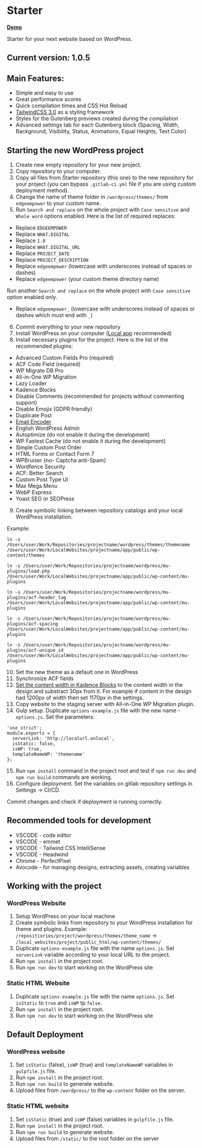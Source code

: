 # Starter

**[Demo](https://starter.wp3.what-sites.digital)**

Starter for your next website based on WordPress.

## Current version: 1.0.5

## Main Features:

- Simple and easy to use
- Great performance scores
- Quick compilation times and CSS Hot Reload
- [TailwindCSS 3.0](https://tailwindcss.com/) as a styling framework
- Styles for the Gutenberg previews created during the compilation
- Advanced settings tab for each Gutenberg block (Spacing, Width, Background, Visibility, Status, Animations, Equal Heights, Text Color)

## Starting the new WordPress project

1. Create new empty repository for your new project.
2. Copy repository to your computer.
3. Copy all files from Starter repository (this one) to the new repository for your project (you can bypass `.gitlab-ci.yml` file if you are using custom deployment method).
4. Change the name of theme folder in `/wordpress/themes/` from `edgeempower` to your custom name.
5. Run `Search and replace` on the whole project with `Case sensitive` and `Whole word` options enabled. Here is the list of required replaces:

- Replace `EDGEEMPOWER`
- Replace `WHAT.DIGITAL`
- Replace `1.0`
- Replace `WHAT.DIGITAL_URL`
- Replace `PROJECT_DATE`
- Replace `PROJECT_DESCRIPTION`
- Replace `edgeempower` (lowercase with underscores instead of spaces or dashes)
- Replace `edgeempower` (your custom theme directory name)

Run another `Search and replace` on the whole project with `Case sensitive` option enabled only.

- Replace `edgeempower_` (lowercase with underscores instead of spaces or dashes which must end with `_`)

6. Commit everything to your new repository
7. Install WordPress on your computer ([Local app](https://localwp.com/) recommended)
8. Install necessary plugins for the project. Here is the list of the recommended plugins:

- Advanced Custom Fields Pro (required)
- ACF Code Field (required)
- WP Migrate DB Pro
- All-in-One WP Migration
- Lazy Loader
- Kadence Blocks
- Disable Comments (recommended for projects without commenting support)
- Disable Emojis (GDPR friendly)
- Duplicate Post
- [Email Encoder](https://wordpress.org/plugins/email-encoder-bundle/)
- English WordPress Admin
- Autoptimize (do not enable it during the development)
- WP Fastest Cache (do not enable it during the development)
- Simple Custom Post Order
- HTML Forms or Contact Form 7
- WPBruiser {no- Captcha anti-Spam}
- Wordfence Security
- ACF: Better Search
- Custom Post Type UI
- Max Mega Menu
- WebP Express
- Yoast SEO or SEOPress

9. Create symbolic linking between repository catalogs and your local WordPress installation.

Example:

`ln -s /Users/user/Work/Repositories/projectname/wordpress/themes/themename /Users/user/Work/LocalWebsites/projectname/app/public/wp-content/themes`

`ln -s /Users/user/Work/Repositories/projectname/wordpress/mu-plugins/load.php /Users/user/Work/LocalWebsites/projectname/app/public/wp-content/mu-plugins`

`ln -s /Users/user/Work/Repositories/projectname/wordpress/mu-plugins/acf-header_tag /Users/user/Work/LocalWebsites/projectname/app/public/wp-content/mu-plugins`

`ln -s /Users/user/Work/Repositories/projectname/wordpress/mu-plugins/acf-spacing /Users/user/Work/LocalWebsites/projectname/app/public/wp-content/mu-plugins`

`ln -s /Users/user/Work/Repositories/projectname/wordpress/mu-plugins/acf-unique_id /Users/user/Work/LocalWebsites/projectname/app/public/wp-content/mu-plugins`

10. Set the new theme as a default one in WordPress
11. Synchronize ACF fields
12. [Set the content width in Kadence Blocks](https://good-start.dev/img/kadence-settings.png) to the content width in the design and substract 30px from it. For example if content in the design had 1200px of width then set 1170px in the settings.
13. Copy website to the staging server with All-in-One WP Migration plugin.
14. Gulp setup. Duplicate `options-example.js` file with the new name - `options.js`. Set the parameters:

```
'use strict';
module.exports = {
  serverLink: 'http://localurl.onlocal',
  isStatic: false,
  isWP: true,
  templateNameWP: 'themename'
};
```

15. Run `npm install` command in the project root and test if `npm run dev` and `npm run build` commands are working.
16. Configure deployment. Set the variables on gitlab repository settings in Settings -> CI/CD.

Commit changes and check if deployment is running correctly.

## Recommended tools for development

- VSCODE - code editor
- VSCODE - emmet
- VSCODE - Tailwind CSS IntelliSense
- VSCODE - Headwind
- Chrome - PerfectPixel
- Avocode - for managing designs, extracting assets, creating variables

## Working with the project

### WordPress Website

1. Setup WordPress on your local machine
2. Create symbolic links from repository to your WordPress
   installation for theme and plugins.
   Example: `/repositiories/project/wordpress/themes/theme_name` ->
   `/local_websites/project/public_html/wp-content/themes/`
3. Duplicate `options-example.js` file with the name `options.js`. Set `serverLink`
   variable according to your local URL to the project.
4. Run `npm install` in the project root.
5. Run `npm run dev` to start working on the WordPress site

### Static HTML Website

1. Duplicate `options-example.js` file with the name `options.js`. Set `isStatic` to `true` and `isWP` tp `false`.
2. Run `npm install` in the project root.
3. Run `npm run dev` to start working on the WordPress site

## Default Deployment

### WordPress website

1. Set `isStatic` (false), `isWP` (true) and `templateNameWP` variables in `gulpfile.js` file.
2. Run `npm install` in the project root.
3. Run `npm run build` to generate website.
4. Upload files from `/wordpress/` to the `wp-content` folder on the server.

### Static HTML website

1. Set `isStatic` (true) and `isWP` (false) variables in `gulpfile.js` file.
2. Run `npm install` in the project root.
3. Run `npm run build` to generate website.
4. Upload files from `/static/` to the root folder on the server
